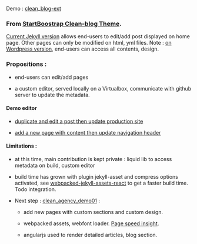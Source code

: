 
Demo : [clean_blog-ext](https://d2m.tech/clean_blog-ext/)

### From [StartBoostrap Clean-blog Theme](https://startbootstrap.com/template-overviews/clean-blog/).

[Current Jekyll version](https://github.com/BlackrockDigital/startbootstrap-clean-blog-jekyll) allows end-users to edit/add post displayed on home page. Other pages can only be modified on html, yml files.
Note : [on Wordpress version](https://github.com/deviodigital/cleanblog), end-users can access all contents, design.



### Propositions :

- end-users can edit/add pages

- a custom editor, served locally on a Virtualbox, communicate with github server to update the metadata.


#### Demo editor

- [duplicate and edit a post then update production site](https://drive.google.com/open?id=0B8fHSjalmbNEODBRZ0lXZl9udlk)

- [add a new page with content then update navigation header](https://drive.google.com/open?id=0B8fHSjalmbNEbC1Qd0laaW5RNmc)


#### Limitations :

- at this time, main contribution is kept private : liquid lib to access metadata on build, custom editor

- build time has grown with plugin jekyll-asset and compress options activated, see [webpacked-jekyll-assets-react](https://github.com/admien33/webpacked-jekyll-assets-react) to get a faster build time. Todo integration.

- Next step : [clean_agency_demo01](https://github.com/admien33/clean_agency_demo01.git) :
	
	 - add new pages with custom sections and custom design. 

	 - webpacked assets, webfont loader. [Page speed insight](https://developers.google.com/speed/pagespeed/insights/?url=https%3A%2F%2Fd2m.tech%2Fclean_agency_demo01%2F&tab=desktop). 

	 - angularjs used to render detailed articles, blog section.



